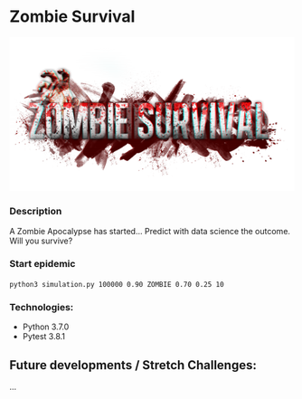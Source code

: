 # Zombie Survival

<img src="https://github.com/jayceazua/herd_immunity/blob/master/zombie_survival.png" />

### Description
A Zombie Apocalypse has started... Predict with data science the outcome.
Will you survive?

### Start epidemic
``` python3 simulation.py 100000 0.90 ZOMBIE 0.70 0.25 10 ```

### Technologies:
- Python 3.7.0
- Pytest 3.8.1

## Future developments / Stretch Challenges:
...
